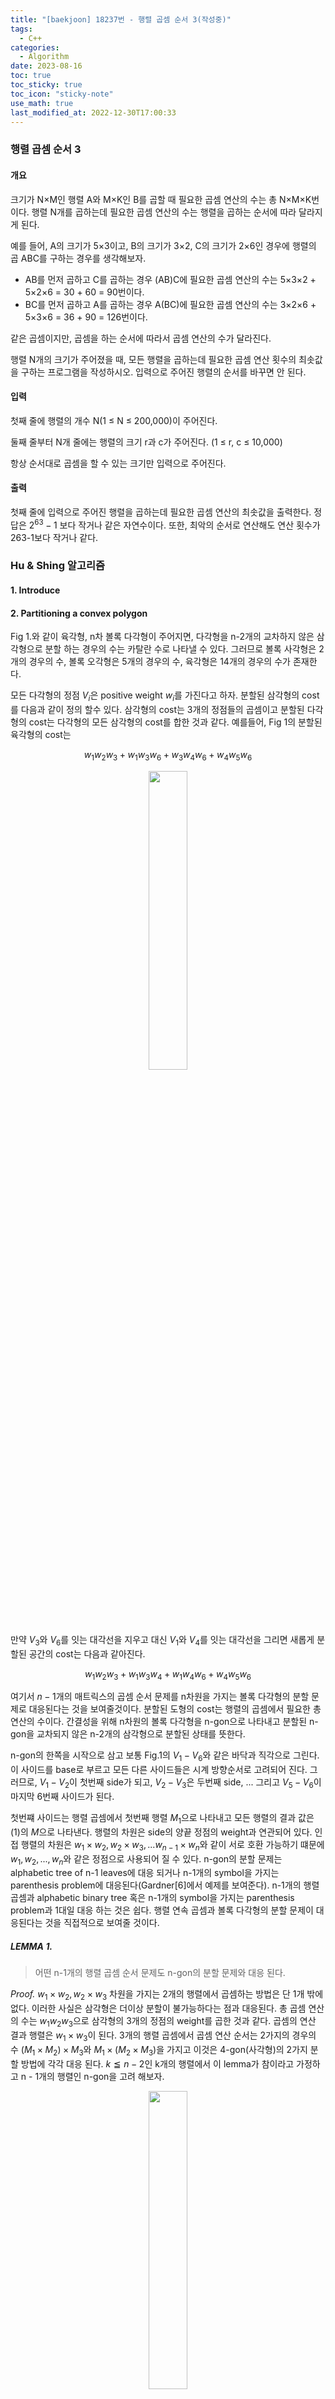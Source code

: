 ```yaml
---
title: "[baekjoon] 18237번 - 행렬 곱셈 순서 3(작성중)"
tags:
  - C++
categories:
  - Algorithm
date: 2023-08-16
toc: true
toc_sticky: true
toc_icon: "sticky-note"
use_math: true
last_modified_at: 2022-12-30T17:00:33
---
```

### 행렬 곱셈 순서 3
#### 개요

크기가 N×M인 행렬 A와 M×K인 B를 곱할 때 필요한 곱셈 연산의 수는 총 N×M×K번이다. 행렬 N개를 곱하는데 필요한 곱셈 연산의 수는 행렬을 곱하는 순서에 따라 달라지게 된다.

예를 들어, A의 크기가 5×3이고, B의 크기가 3×2, C의 크기가 2×6인 경우에 행렬의 곱 ABC를 구하는 경우를 생각해보자.

- AB를 먼저 곱하고 C를 곱하는 경우 (AB)C에 필요한 곱셈 연산의 수는 5×3×2 + 5×2×6 = 30 + 60 = 90번이다.
- BC를 먼저 곱하고 A를 곱하는 경우 A(BC)에 필요한 곱셈 연산의 수는 3×2×6 + 5×3×6 = 36 + 90 = 126번이다.
    
같은 곱셈이지만, 곱셈을 하는 순서에 따라서 곱셈 연산의 수가 달라진다.

행렬 N개의 크기가 주어졌을 때, 모든 행렬을 곱하는데 필요한 곱셈 연산 횟수의 최솟값을 구하는 프로그램을 작성하시오. 입력으로 주어진 행렬의 순서를 바꾸면 안 된다.

#### 입력
첫째 줄에 행렬의 개수 N(1 ≤ N ≤ 200,000)이 주어진다.

둘째 줄부터 N개 줄에는 행렬의 크기 r과 c가 주어진다. (1 ≤ r, c ≤ 10,000)

항상 순서대로 곱셈을 할 수 있는 크기만 입력으로 주어진다.

#### 출력
첫째 줄에 입력으로 주어진 행렬을 곱하는데 필요한 곱셈 연산의 최솟값을 출력한다. 정답은 $2^{63}-1$ 보다 작거나 같은 자연수이다. 또한, 최악의 순서로 연산해도 연산 횟수가 263-1보다 작거나 같다.

### Hu & Shing 알고리즘

#### 1. Introduce

#### 2. Partitioning a convex polygon

 Fig 1.와 같이 육각형, n차 볼록 다각형이 주어지면, 다각형을 n-2개의 교차하지 않은 삼각형으로 분할
하는 경우의 수는 카탈란 수로 나타낼 수 있다.
그러므로 볼록 사각형은 2개의 경우의 수, 볼록 오각형은 5개의 경우의 수, 육각형은 14개의 경우의 수가 존재한다.

  모든 다각형의 정점 $V_{i}$은 positive weight $w_{i}$를 가진다고 하자. 분할된 삼각형의 
cost를 다음과 같이 정의 할수 있다. 삼각형의 cost는 3개의 정점들의 곱셈이고 분할된 다각형의 cost는
다각형의 모든 삼각형의 cost를 합한 것과 같다. 예를들어, Fig 1의 분할된 육각형의 cost는

$$
  w_{1}w_{2}w_{3} + w_{1}w_{3}w_{6} + w_{3}w_{4}w_{6} + w_{4}w_{5}w_{6}
$$

<p align="center">
<img src="/assets/images/2023-08-16-algorithm_study_00/algo_fig_001.jpg"
height="35%" width="35%">
</p>

만약 $V_{3}$와 $V_{6}$를 잇는 대각선을 지우고 대신 $V_{1}$와 $V_{4}$를 잇는 대각선을 그리면
새롭게 분할된 공간의 cost는 다음과 같아진다.

$$
  w_{1}w_{2}w_{3} + w_{1}w_{3}w_{4} + w_{1}w_{4}w_{6} + w_{4}w_{5}w_{6}
$$

  여기서 $n - 1$개의 매트릭스의 곱셈 순서 문제를 n차원을 가지는 볼록 다각형의 분할 문제로
대응된다는 것을 보여줄것이다.
분할된 도형의 cost는 행렬의 곱셈에서 필요한 총 연산의 수이다. 간결성을 위해 n차원의 볼록 다각형을
n-gon으로 나타내고 분할된 n-gon을 교차되지 않은 n-2개의 삼각형으로 분할된 상태를 뜻한다.

  n-gon의 한쪽을 시작으로 삼고 보통 Fig.1의 $V_{1}-V_{6}$와 같은 바닥과 직각으로 그린다.
이 사이드를 base로 부르고 모든 다른 사이드들은 시계 방향순서로 고려되어 진다. 
그러므로, $V_{1}-V_{2}$이 첫번째 side가 되고, $V_{2}-V_{3}$은 두번째 side, $...$ 그리고
$V_{5}-V_{6}$이 마지막 6번째 사이드가 된다.

  첫번쨰 사이드는 행렬 곱셈에서 첫번째 행렬 $M_{1}$으로 나타내고 모든 행렬의 결과 값은 (1)의 
$M$으로 나타낸다. 행렬의 차원은 side의 양끝 정점의 weight과 연관되어 있다. 
인접 행렬의 차원은 $w_{1} \times w_{2}, w_{2} \times w_{3}, ... w_{n-1} \times w_{n}$와 같이 서로 호환 가능하기 떄문에 
$w_{1}, w_{2}, ..., w_{n}$와 같은 정점으로 사용되어 질 수 있다.
n-gon의 분할 문제는 alphabetic tree of n-1 leaves에 대응 되거나 n-1개의 symbol을 
가지는 parenthesis problem에 대응된다(Gardner[6]에서 예제를 보여준다). 
n-1개의 행렬 곱셈과 alphabetic binary tree 혹은 n-1개의 symbol을 가지는 parenthesis problem과
1대일 대응 하는 것은 쉽다. 행렬 연속 곱셈과 볼록 다각형의 분할 문제이 대응된다는 것을 직접적으로
보여줄 것이다.

##### $LEMMA \; 1.$ 

>어떤 n-1개의 행렬 곱셈 순서 문제도 n-gon의 분할 문제와 대응 된다.

*Proof.* $w_{1} \times w_{2}, w_{2} \times w_{3}$ 차원을 가지는 2개의 행렬에서
곱셈하는 방법은 단 1개 밖에 없다. 이러한 사실은 삼각형은 더이상 분할이 불가능하다는 점과 대응된다.
총 곱셈 연산의 수는 $w_{1}w_{2}w_{3}$으로 삼각형의 3개의 정점의 weight를 곱한 것과 같다.
곱셈의 연산 결과 행렬은 $w_{1} \times w_{3}$이 된다. 
3개의 행렬 곱셈에서 곱셈 연산 순서는 2가지의 경우의 수 $(M_{1} \times M_{2}) \times M_{3}$와
$M_{1} \times (M_{2} \times M_{3})$을 가지고 이것은 4-gon(사각형)의 2가지 분할 방법에 각각 대응 된다.
$k \leqq n-2$인 k개의 행렬에서 이 lemma가 참이라고 가정하고 n - 1개의 행렬인 n-gon을 고려 해보자.

<p align="center">
<img src="/assets/images/2023-08-16-algorithm_study_00/algo_fig_002.jpg"
height="35%" width="35%">
</p>

곱셈 순서는 다음과 같이 나타내어 진다.

$$
  M = (M_{1} \times M_{2} \times ... \times M_{p-1}) \times (M_{p} \times ... \times  M_{n-1})
$$

마지막 행렬은 다음 행렬의 차원들을 $(w_{1} \times w_{p})$, $(w_{p} \times w_{n})$ 곱함으로써 으로 얻어진다. 
n-gon의 분할에서 정점 $V_{1}$과 $V_{n}$을 지닌 삼각형의 세번째 정점을 $V_{p}$라고 하자. 
다각형 $V_{1} - V_{2} - ... - V_{p}$은 base $V_{1} - V_{p}$를 가지는 p side의 볼록 다각형이고
이 것의 분할은 결과로 $w_{1} \times w_{p}$의 행렬을 가지는 $M_{1}, ..., M_{p - 1}$의 행렬 곱셈 순서와 대응된다.
유사하게 base $V_{p} - V_{n}$을 가지는 다각형 $V_{p} - V_{p+1} - ... - V_{n}$의 분할은 
행렬 연산의 결과로 $w_{p} \times w_{n}$의 행렬을 가지는 $M_{p}, ..., M_{n - 1}$의 행렬 곱셈 순서와 대응된다.

그러므로 base를 $V_{1} - V_{n}$을 가지는 삼각형 $V_{1}V_{p}V_{n}$은 2개의 부분 곱셈의 곱으로 나타내어지고
그 결과로 $w_{1} \times w_{n}$의 차원을 가지는 행렬이 된다.

##### $LEMMA \; 2.$

>다음의 행렬 연쇄 곱셈의 최소 연산 수는 동일 하다.
>
>$$
  M_{1} \times M_{2} \times ... \times M_{n-2} \times M_{n-1}, \\
  M_{n} \times M_{1} \times ... \times M_{n-3} \times M_{n-2}, \\
  \vdots \\
  M_{2} \times M_{3} \times ... \times M_{n-1} \times M_{n}, 
$$

여기서 $M_{i}$은 $w_{i} \times w_{i + 1}$의 차원을 가지고 $w_{n+1} \equiv w_{1}$이다. 
첫번째 수식의 행렬 연쇄 곱의 결과 행렬의 차원은 $w_{1} \times w_{n}$이 된다.
마지막 수식의 행렬 연쇄 곱의 결과 행렬의 차원은 $w_{2} \times w_{1}$이다. 
결과 행렬의 차원은 다르지만 최적의 곱셈 순서에서 모든 case의 총 곱셈의 연산수는 동일하다.

  *Proof.* n-1개의 행렬의 순환 순열(cyclic permutation)은 모두 똑같은 n-gon에 대응되고 
그러므로 똑같은 최적 분할 방법을 공유한다. 
이제부터는 우리는 분할 문제에만 집중할 것이다. 다각형 내부에 있는 대각선들을 호(arcs)라고 한다.
따라서 수식적으로 모든 분할은 n개의 변(side)과 n-3개의 호(arc)로 이루어진 n-2개의 삼각형으로 구성되어 있다.
n각형의 분할에서 정점의 차수는 해당 정점으로 오는 호(arc)의 개수에 2개를 더한 것이다(모든 정점에는 변(side)가 2개 더 있기 때문에)

###### $LEMMA \; 3.$ 

>n이 4이상인 경우 n각형의 어떤 분할에서도 적어도 2개의 삼각형이 있으며, 각각의 삼각형은 차수가 2인 정점을 가진다.
(예시로 Fig 1.에서 삼각형 $V_{1}V_{2}V_{3}$은 차수가 2인 정점 $V_{2}$를 가진다.)

  *Proof.* 어떤 n각형의 분할에서도 n개의 변과 n - 3의 호(arc)로 구성된 n-2개의 교차하지 않는 삼각형이 존재한다.
그리고 4이상인 어떤 n에서 3개의 변으로 구성된 삼각형은 존재 하지 않는다 (여기서 변은 다각형의 외부를 감싸는 base side(변)을 말함).
x를 한개의 호(arc)와 2개의 변을 가지는 삼각형의 수라고 하고, y를 2개의 호(arc)와 1개의 변으로 이루어진 삼각형의 수
그리고 z를 3개의 호(arc)로 이루어진 삼각형의 수라고 하자. 1개의 호(arc)는 2개의 삼각형이 공유하므로
따라서 전체 호(arc)의 개수에 대한 다음의 식으로 나타낼수 있다. 

$$
  x + 2y + 3z = 2(n - 3) \quad\; (4)
$$

여기서, 전체 호(arc)의 개수는 n - 3개 이고 각각의 case의 삼각형이 지니는 호의 갯수를 모두 더한 것은
2개의 삼각형이 1개의 호(arc)를 공유하므로 2(n-3)과 같아 진다.

다각형은 n개의 변을 가지기 때문에 다음의 변에 대한 식으로 나타낼 수 있다.

$$
  2x + y = n \quad\; (5)
$$

(4)와 (5)식으로 부터 n을 제거 하면 다음과 같은 식이 유도된다.

$$
  3x = 3z + 6
$$

$z \geqq 0$ 이기 때문에 $x \geqq 2$을 얻고 1개의 호(arc)와 2개의 변을 가지는 삼각형의 수가 최소한 2개이상임을 
알수있다. (n의 최소 조건인 사각형에서 분할시켜보면 이 조건을 만족하는 삼각형(x)이 딱 2개 나온다.)

##### $LEMMA \; 4.$

> $P$ 와 $P'$ 둘다 n각형일때 각각의 대응되는 정점의 weight가 $w_{i} \leqq w'_{i}$을 만족한다고 할때,
> 다각형 $P$의 최적 분할의 cost는 다각형 $P'$의 최적 보다 작거나 같다.

  *Proof.* 생략함

---

만약 $C(w_{1}, w_{2}, ..., w_{k})$을 각 정점이 weight $w_{i}$을 가지는 n각형의 최적으로 분할하는 최소 cost를
뜻한다고 하면, Lemma 4에 의해 다음과 같이 표현 될 수 있다. 

$$
  C(w_{1}, w_{2}, ..., w_{k}) \leqq C(w'_{1}, w'_{2}, ..., w'_{k}) \quad if \quad w_{i} \leqq w'_{i}
$$

2개의 정점이 만약 호에의해 연결되어있거나 같은 변에서 인접해 있다면 2개의 정점은 최적 분할에 의해 연결되어 있다고 말할 수 있다.
  논문의 나머지부분에서 정점들을 weight에 따라 정렬한 것을 나타내기 위해 $V_{1}, V_{2}, ..., V_{n}$을 사용한다.
여기서 weight는 $w_{1} \leqq w_{2} \leqq ... \leqq w_{n}$으로 정렬되어 있음. 설명을 쉽게 하기 위해 같은
weight를 가지는 정점들에 대한 우선순위 결정(tie-breaking) 규칙을 설명한다. 

  만약 2개 혹은 이상의 정점들의 weight가 가장 작은 weight인 $w_{1}$와 같다면 이러한 정점들 중 임의로 한개를 선택하여
정점 $V_{1}$으로 할 수 있다. 

일단 정점 $V_{1}$이 선택되면 같은 무게의 정점들 사이의 추가적인 우선순위 결정은 $V_{1}$을 기준으로 시계방향으로 더 
가까운 정점이 더 낮은 무게를 가진 것으로 간주하여 해결됩니다. 이런 우선순위 결정 규칙에 의해, $V_{1}$의 선택에 따라
$V_{1}, V_{2}, ... , V_{n}$을 모호하지 않게 라벨링할 수 있다. 정점 $V_{i}$가 다른 정점인 $V_{j}$보다 작다는 것은
$V_{i} < V_{j}$으로 표기되며 $w_{i} < w_{j}$이거나 $w_{i} = w_{j}$이면 $i < j$으로 표기될 수 도 있다.
부분 다각형에서 다른 어떤 정점보다 작으면 부분 다각형에서 $V_{i}$가 가장 작다라고 말할 수 있다.

  모든 정점이 라벨링되고, 만약 다음을 만족하면 호(arc) $V_{i} - V_{j}$는 다른 어떤 호(arc) $V_{p} - V_{q}$ 보다 작다고 정의할 수 있다.

$$
  min(i,\; j) < min(p,\; q) \quad or \quad 
    \begin{cases}
      min(i, \; j) = min(p, \; q), \\
      max(i, \; j) < max(p, \; q)
    \end{cases}
$$

(예시로, 호 $V_{3} - V_{9}$은 호 $V_{4} - V_{5}$ 보다 작다.) ?? 4,5는 호가 아니라 변인데 뭔말인지 모르겟음

모든 n각형의 분할은 작은 것부터 큰 순으로 정렬될 수 있는 n-3개의 호(arc)를 가진다. 즉, 각각의 분할은 unique한
정렬 순서와 관련되어 있다. 만약 P에 연결된 호들의 정렬 순서가 Q에 연결된 호의 정렬 순서보다 사전적 순서보다 작으면
분할 P를 사전 순서상에서 분할 Q보다 작다라고 정의 할 수 있다.

한개 이상의 최적 분할이 있을때, 사전적순서에서 가장 작은 최적 분할을 뜻하는 *l-optimum partition*(i.e. lexcicographically-optimum partition)
을 사용하고 어떤 분할 최소 cost을 뜻하는 *an optimum partition*을 사용한다.

  weight에서 정렬되지 않은 정점들을 나타내기 위해 $V_{a}, V_{b}, ...$으로 표기하여 사용하고 
$T_{ijk}$은 어떤 임의의 3개의 정점 $V_{i}, V_{j} and V_{k}$의 weight 곱을 나타낸다고 하자.

##### *THEOREM 1.*

> 사전에 묘사된 $V_{1}, V_{2}, ...$을 선택하는 모든 방법에서 최적 분할은 항상 $V_{1} - V_{2}$과 
>  $V_{1} - V_{3}$을 포함한다. (여기서, $V_{1} - V_{2}$과 $V_{1} - V_{3}$은 호(arc)이거나 변이다.)

*Proof.* 이론은 귀납적으로 증명된다. 삼각형과 사각형의 최적 분할에서, 당연히 이론은 참이된다. 

만약 이론이 모든 k각형 ($3 \leqq k \leqq n - 1$)에서 참이라고 가정하고 n각형의 최적 분할을 고려해보자.

Lemma 3으로 부터 어떤 최적 분할에서 적어도 2개의 정점은 2개의 차원을 가지는 것을 알수 있다.
이 두 정점을 $V_{i}$과 $V_{j}$라고 하고 이를 2가지 경우로 나눌 수 있다.

*case (i)* 2개의 정점중 하나 $V_{i}$ (혹은 $V_{j}$)은 n각형의 어떤 최적 분할에서 $V_{1}, V_{2}, V_{3}$가 아닌 경우
이 경우에서 $V_{i}$가 포함된 2개의 변을 제거하여 n-1각형을 얻을 수 있다. 
이 n-1각형에서 $V_{1}, V_{2}, V_{3}$은 가장 작은 weight를 가지는 3개의 정점이 된다. 
이 귀납 추정에 의해 $V_{1}$은 최적 분할에서 $V_{2}$와 $V_{3}$ 둘다에 연결되어 진다.

*case (ii)* (i)의 경우에서 보충을 하면, n각형의 모든 최적 분할에서 모든 차수가 2인 정점은 집합 
{$V_{1}$, $V_{2}$, $V_{3}$}에서 나온다.(이 경우 모든 최적 분할에 차수가 2인 정점이 최대 3개 있다.) 
다음 case (ii)의 하위 경우의 수가 3가지 있다.

*case (ii) - (a)* n각형의 어떤 최적 분할에서 $V_{i} = V_{2}$와 $V_{j} = V_{3}$ 일때, 
즉 $V_{2}$와 $V_{3}$가 동시에 2차원을 가지는 상황이다. 이 경우에서 먼저 2개의 변을 가지는 $V_{2}$를 제거하고 
n-1각형을 만든다. 귀납 가정에 따라 어떤 최적 분할에서 $V_{1}, \, V_{3}$은 연결될 수 밖에 없다.
만약 $V_{1} - V_{3}$이 호(arc)로 나타내어 지면 경우 (i)로 좁아지기 때문에
따라서 이는 $V_{1} - V_{3}$은 변으로 나타날 수 밖에 없다. 그리고 $V_{2}$을 n-1각형에 다시 붙이는 것으로
$V_{1}$, $V_{2}$와 $V_{3}$이 서로 인접하거나 혹은 $V_{1} - V_{3}$가 n각형의 변임을 보여준다.
전자의 경우, 증명은 완료되므로 $V_{1} - V_{3}$가 n각형의 변이라는 것을 가정한다. 
유사하게 우리는 2개의 변을 가진 $V_{3}$을 제거함으로써 $V_{1}, V_{2}$가 n각형에서 변으로 연결되어 있음을 보여
줄 수 있다.

*case (ii) - (b)* n각형의 어떤 최적 분할에서 $V_{i} = V_{1}$와 $V_{j} = V_{2}$ 일때, 
즉 $V_{1}$와 $V_{2}$가 동시에 2차원을 가지는 상황이다. 이 경우에서 먼저 $V_{1}$을 제거하고 n-1각형을
구성하면 여기서 $V_{2},\, V_{3}, \, V_{4}$은 가장 작은 weight를 가지는 3개의 정점이 된다.
귀납 가정에 따라, 최적 분할에서 $V_{2}$는 $V_{3}$와 $V_{4}$ 모두에 연결되어 진다.
만약 $V_{2} - V_{3}$ 혹은 $V_{2} - V_{4}$가 호(arc)로 나타나면 이는 경우 (i)로 축소된다.
그러므로 $V_{2} - V_{3}$와 $V_{2} - V_{4}$ 둘다 모두 n각형의 변이 될 수 밖에 없다.
비슷하게, $V_{2}$와 2개의 변을 제거해서 n-1각형을 만들어 $V_{1}, \, V_{3}, \, V_{4}$가 가장 작은 
weight를 가지는 3개의 정점이 된다. 반복하면 $V_{1}$은 $V_{3}$와 $V_{4}$가 n각형의 변에 의해 연결되어 
질 수 밖에 없다. 
하지만 어떤 n각형($n \geqq 5$)에서 동시에 $V_{1}$과 $V_{2}$에 $V_{3}$와 $V_{4}$ 둘다 인접하는 것은 불가능
하기 때문에 즉, $V_{1}$과 $V_{2}$은 둘다 모두 어떤 n각형($n \geqq 5$)의 최적 분할에서 동시에 2차원을 가질 수 없게 된다.

*case (ii) - (c)* 
n각형의 어떤 최적 분할에서 $V_{i} = V_{1}$와 $V_{j} = V_{3}$ 일때, (b)와 유사한 논증에 의해
$V_{2}$는 n각형에서 $V_{1}$과 $V_{3}$에 인접해야 함을 보일 수 있다.
이 상황은 Fig 3(a)에서 보여준다. 그다음 Fig 3(b)의 분할은 (a)보다 더 cost가 낮다.

$$
  T_{123} \leq T_{12q}
$$

이고 Lemma 4에 의해
$C(w_{1}, w_{q}, w_{y}, w_{t}, w_{x}, w_{p}, w_{3}) \leqq C(w_{2}, w_{q}, w_{y}, w_{t}, w_{x}, w_{p}, w_{3})$
이기 때문이다.



### Reference

[https://en.wikipedia.org/wiki/Matrix_chain_multiplication](https://en.wikipedia.org/wiki/Matrix_chain_multiplication){:target="_blank"}
[https://github.com/junodeveloper/Hu-Shing](https://github.com/junodeveloper/Hu-Shing){:target="_blank"}